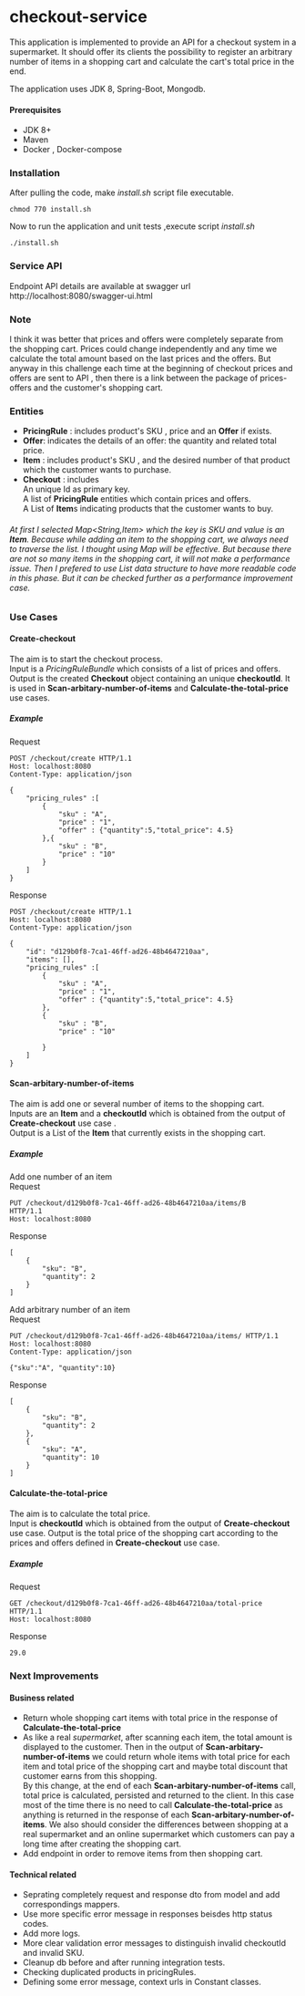# checkout-service
This application is implemented to provide an API for a checkout system in a
supermarket. It should offer its clients the possibility to register an arbitrary number of items in a shopping cart and
calculate the cart's total price in the end.

The application uses JDK 8, Spring-Boot, Mongodb.  


#### Prerequisites
+ JDK 8+
+ Maven
+ Docker , Docker-compose
### Installation
After pulling the code, make *install.sh* script file executable.
```
chmod 770 install.sh
```
Now to run the application and unit tests ,execute script *install.sh*
```
./install.sh
```
### Service API
Endpoint API details are available at swagger url http://localhost:8080/swagger-ui.html

### Note
I think it was better that prices and offers were completely separate from the shopping cart. Prices could change independently and
any time we calculate the total amount based on the last prices and the offers.
But anyway in this challenge each time at the beginning of checkout prices and offers are sent to API , then there is a link between the package of prices-offers and the customer's shopping cart.

### Entities
* **PricingRule** : includes product's SKU , price and an **Offer** if exists. 
* **Offer**: indicates the details of an offer: the quantity and related total price. 
* **Item** : includes product's SKU , and the desired number of that product which the customer wants to purchase.
* **Checkout** : includes </br>
An unique Id as primary key. <br />
A list of **PricingRule** entities which contain prices and offers. <br />
A List of **Item**s indicating products that the customer wants to buy.<br />
###### At first I selected *Map<String,Item>* which the key is SKU and value is an **Item**. Because while adding an item to the shopping cart, we always need to traverse the list. I thought using *Map* will be effective. But because there are not so many items in the shopping cart, it will not make a performance issue. Then I prefered to use *List* data structure to have more readable code in this phase. But it can be checked further as a performance  improvement case. 
        

### Use Cases
#### Create-checkout
The aim is to start the checkout process. <br />
Input is a *PricingRuleBundle* which consists of a list of prices and offers.<br />
Output is the created **Checkout** object containing an unique **checkoutId**. It is used in **Scan-arbitary-number-of-items** and **Calculate-the-total-price** use cases.

##### Example
Request
```
POST /checkout/create HTTP/1.1
Host: localhost:8080
Content-Type: application/json

{
    "pricing_rules" :[
        {
            "sku" : "A",
            "price" : "1",
            "offer" : {"quantity":5,"total_price": 4.5}
        },{
            "sku" : "B",
            "price" : "10"
        }
    ]
}
```
Response
```
POST /checkout/create HTTP/1.1
Host: localhost:8080
Content-Type: application/json

{
    "id": "d129b0f8-7ca1-46ff-ad26-48b4647210aa",
    "items": [],
    "pricing_rules" :[
        {
            "sku" : "A",
            "price" : "1",
            "offer" : {"quantity":5,"total_price": 4.5}
        },
        {
            "sku" : "B",
            "price" : "10"
         
        }
    ]
}
```
#### Scan-arbitary-number-of-items 
The aim is add one or several number of items to the shopping cart.<br />
Inputs are an **Item** and a **checkoutId** which is obtained from the output of **Create-checkout** use case .<br />
Output is a List of the **Item** that currently exists in the shopping cart.
##### Example
Add one number of an item <br />
Request
```
PUT /checkout/d129b0f8-7ca1-46ff-ad26-48b4647210aa/items/B 
HTTP/1.1
Host: localhost:8080
```
Response
```
[
    {
        "sku": "B",
        "quantity": 2
    }
]
```
Add arbitrary number of an item <br />
Request
```
PUT /checkout/d129b0f8-7ca1-46ff-ad26-48b4647210aa/items/ HTTP/1.1
Host: localhost:8080
Content-Type: application/json

{"sku":"A", "quantity":10}
```
Response
```
[
    {
        "sku": "B",
        "quantity": 2
    },
    {
        "sku": "A",
        "quantity": 10
    }
]
```
        
#### Calculate-the-total-price 
The aim is to calculate the total price.<br />
Input is **checkoutId** which is obtained from the output of **Create-checkout** use case.
Output is the total price of the shopping cart according to the prices and offers defined in **Create-checkout** use case. 
##### Example
Request
```
GET /checkout/d129b0f8-7ca1-46ff-ad26-48b4647210aa/total-price 
HTTP/1.1
Host: localhost:8080
```
Response
```
29.0
```
###

### Next Improvements
#### Business related 
+ Return whole shopping cart items with total price in the response of **Calculate-the-total-price**
+ As like a real *supermarket*, after scanning each item, the total amount is displayed to the customer. Then in the output of **Scan-arbitary-number-of-items** we could return whole items with total price for each item and total price of the shopping cart and maybe total discount that customer earns from this shopping.       
By this change, at the end of each **Scan-arbitary-number-of-items** call, total price is calculated, persisted and returned to the client. In this case most of the time there is no need to call **Calculate-the-total-price** as anything is returned in the response of each **Scan-arbitary-number-of-items**. We also should consider the differences between shopping at a real supermarket and an online supermarket which customers can pay a long time after creating the shopping cart.<br />
+ Add endpoint in order to remove items from then shopping cart.


#### Technical related
+ Seprating completely request and response dto from model and add correspondings mappers.
+ Use more specific error message in responses beisdes http status codes.
+ Add more logs.
+ More clear validation error messages to distinguish invalid checkoutId and invalid SKU.
+ Cleanup db before and after running integration tests.
+ Checking duplicated products in pricingRules.
+ Defining some error message, context urls in Constant classes.
